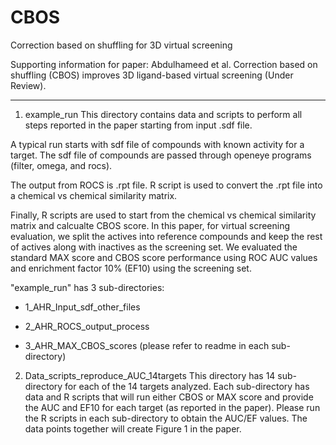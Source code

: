 # CBOS
Correction based on shuffling for 3D virtual screening

Supporting information for paper: Abdulhameed et al. Correction based on shuffling (CBOS) improves 3D ligand-based virtual screening (Under Review).

--------------------------- 

 
1. example_run
This directory contains data and scripts to perform all steps reported in the paper starting from input .sdf file. 

A typical run starts with sdf file of compounds with known activity for a target. The sdf file of compounds are passed through openeye programs (filter, omega, and rocs). 

The output from ROCS is .rpt file. R script is used to convert the .rpt file into a chemical vs chemical similarity matrix. 

Finally, R scripts are used to start from the chemical vs chemical similarity matrix and calcualte CBOS score. In this paper, for virtual screening evaluation, we split the actives into reference compounds and keep the rest of actives along with inactives as the screening set. We evaluated the standard MAX score and CBOS score performance using ROC AUC values and enrichment factor 10% (EF10) using the screening set.

"example_run" has 3 sub-directories:
 - 1_AHR_Input_sdf_other_files

 - 2_AHR_ROCS_output_process

 - 3_AHR_MAX_CBOS_scores
(please refer to readme in each sub-directory)


2. Data_scripts_reproduce_AUC_14targets
This directory has 14 sub-directory for each of the 14 targets analyzed. Each sub-directory has data and R scripts that will run either CBOS or MAX score and provide the AUC and EF10 for each target (as reported in the paper). Please run the R scripts in each sub-directory to obtain the AUC/EF values. The data points together will create Figure 1 in the paper. 



